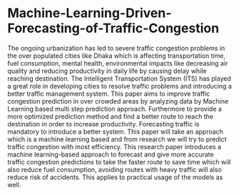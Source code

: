 # Machine-Learning-Driven-Forecasting-of-Traffic-Congestion
The ongoing urbanization has led to severe traffic congestion problems in the over populated cities like Dhaka which is affecting
transportation time, fuel consumption, mental health, environmental impacts like decreasing air quality and reducing productivity in
daily life by causing delay while reaching destination. The Intelligent Transportation System (ITS) has played a great role in developing
cities to resolve traffic problems and introducing a better traffic management system. This paper aims to improve traffic congestion
prediction in over crowded areas by analyzing data by Machine Learning based multi step prediction approach. Furthermore to provide
a more optimized prediction method and find a better route to reach the destination in order to increase productivity. Forecasting traffic
is mandatory to introduce a better system. This paper will take an approach which is a machine learning based and from research
we will try to predict traffic congestion with most efficiency. This research paper introduces a machine learning-based approach
to forecast and give more accurate traffic congestion predictions to take the faster route to save time which will also reduce fuel
consumption, avoiding routes with heavy traffic will also reduce risk of accidents. This applies to practical usage of the models as well.
